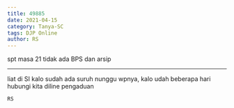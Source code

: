 ```yaml
---
title: 49885
date: 2021-04-15
category: Tanya-SC
tags: DJP Online
author: RS
---
```


spt masa 21 tidak ada BPS dan arsip

---

liat di SI kalo sudah ada suruh nunggu wpnya, kalo udah beberapa hari hubungi kita diline pengaduan

`RS`
